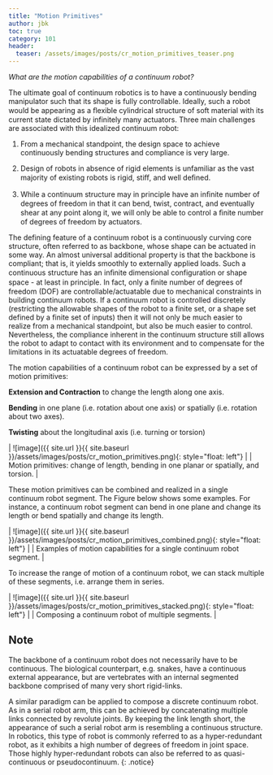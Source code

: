 ```yaml
---
title: "Motion Primitives"
author: jbk
toc: true
category: 101
header:
  teaser: /assets/images/posts/cr_motion_primitives_teaser.png
---
```

*What are the motion capabilities of a continuum robot?*

The ultimate goal of continuum robotics is to have a continuously bending manipulator such that its shape is fully controllable. Ideally, such a robot would be appearing as a ﬂexible cylindrical structure of soft material with its current state dictated by infinitely many actuators. Three main challenges are associated with this idealized continuum robot:
1. From a mechanical standpoint, the design space to achieve continuously bending structures and compliance is very large.

2. Design of robots in absence of rigid elements is unfamiliar as the vast majority of existing robots is rigid, stiﬀ, and well deﬁned.

3. While a continuum structure may in principle have an inﬁnite number of degrees of freedom in that it can bend, twist, contract, and eventually shear at any point along it, we will only be able to control a ﬁnite number of degrees of freedom by actuators.


The defining feature of a continuum robot is a continuously curving core structure, often referred to as backbone, whose shape can be actuated in some way. An almost universal additional property is that the backbone is compliant; that is, it yields smoothly to externally applied loads. Such a continuous structure has an inﬁnite dimensional configuration or shape space - at least in principle. In fact, only a ﬁnite number of degrees of freedom (DOF) are controllable/actuatable due to mechanical constraints in building continuum robots. If a continuum robot is controlled discretely (restricting the allowable shapes of the robot to a finite set, or a shape set defined by a finite set of inputs) then it will not only be much easier to realize from a mechanical standpoint, but also be much easier to control. Nevertheless, the compliance inherent in the continuum structure still allows the robot to adapt to contact with its environment and to compensate for the limitations in its actuatable degrees of freedom.

The motion capabilities of a continuum robot can be expressed by a set of motion primitives:

**Extension and Contraction** to change the length along one axis.

**Bending** in one plane (i.e. rotation about one axis) or spatially (i.e. rotation about two axes).

**Twisting** about the longitudinal axis (i.e. turning or torsion)

|  ![image]({{ site.url }}{{ site.baseurl }}/assets/images/posts/cr_motion_primitives.png){: style="float: left"} |
| Motion primitives: change of length, bending in one planar or spatially, and torsion. |

These motion primitives can be combined and realized in a single continuum robot segment. The Figure below shows some examples. For instance, a continuum robot segment can bend in one plane and change its length or bend spatially and change its length. 

| ![image]({{ site.url }}{{ site.baseurl }}/assets/images/posts/cr_motion_primitives_combined.png){: style="float: left"} |
| Examples of motion capabilities for a single continuum robot segment. |

To increase the range of motion of a continuum robot, we can stack multiple of these segments, i.e. arrange them in series.

| ![image]({{ site.url }}{{ site.baseurl }}/assets/images/posts/cr_motion_primitives_stacked.png){: style="float: left"} |
| Composing a continuum robot of multiple segments. |

## Note
The backbone of a continuum robot does not necessarily have to be continuous. The biological counterpart, e.g. snakes, have a continuous external appearance, but are vertebrates with an internal segmented backbone comprised of many very short rigid-links.

A similar paradigm can be applied to compose a discrete continuum robot. As in a serial robot arm, this can be achieved by concatenating multiple links connected by revolute joints. By keeping the link length short, the appearance of such a serial robot arm is resembling a continuous structure. In robotics, this type of robot is commonly referred to as a hyper-redundant robot, as it exhibits a high number of degrees of freedom in joint space. Those highly hyper-redundant robots can also be referred to as quasi-continuous or pseudocontinuum.
{: .notice}
